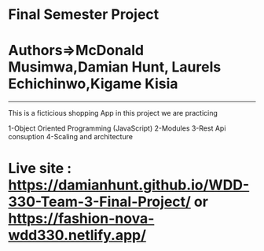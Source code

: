 # Final Semester Project 
# Authors=>McDonald Musimwa,Damian Hunt, Laurels Echichinwo,Kigame Kisia

-------------------------------------------------------------------------------------------------------------------------------
This is a ficticious shopping App in this project we are practicing 

1-Object Oriented Programming (JavaScript)
2-Modules
3-Rest Api consuption
4-Scaling and architecture

# Live site : https://damianhunt.github.io/WDD-330-Team-3-Final-Project/ or https://fashion-nova-wdd330.netlify.app/
